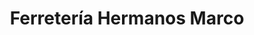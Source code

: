 ---
title: "Ferretería Hermanos Marco"
url: /elche/ferreteria-hermanos-marco/
shop: hágalo usted mismo
---